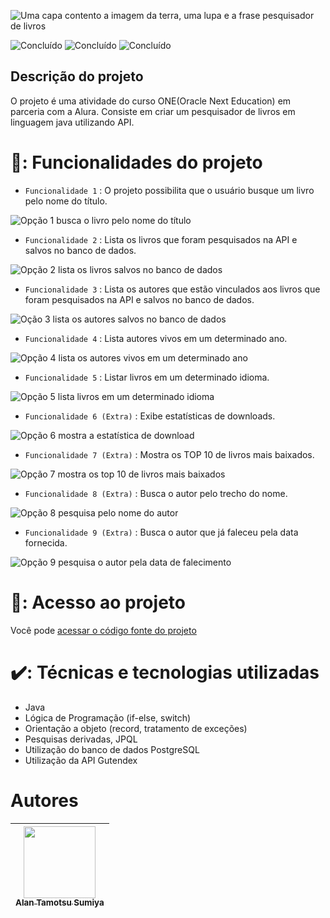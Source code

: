 
![Uma capa contento a imagem da terra, uma lupa e a frase pesquisador de livros](https://github.com/user-attachments/assets/12ba8102-dd04-43bc-9b39-a4ce720cc791)



 ![Concluído](http://img.shields.io/static/v1?label=STATUS&message=Concluído&color=GREEN&style=for-the-badge) 
 ![Concluído](http://img.shields.io/static/v1?label=Data_lançamento&message=Junho&color=GREEN&style=for-the-badge) 
 ![Concluído](http://img.shields.io/static/v1?label=Versão&message=2.0&color=GREEN&style=for-the-badge)

<h2>Descrição do projeto</h2>
<p>O projeto é uma atividade do curso ONE(Oracle Next Education) em parceria com a Alura. Consiste em criar um pesquisador de livros em linguagem java utilizando API.</p>

# 🔨: Funcionalidades do projeto

- `Funcionalidade 1` : O projeto possibilita que o usuário busque um livro pelo nome do título.

![Opção 1 busca o livro pelo nome do título](https://github.com/user-attachments/assets/17a74b7e-6054-4a33-9e0e-6e13278ac255)


- `Funcionalidade 2` : Lista os livros que foram pesquisados na API e salvos no banco de dados.

![Opção 2 lista os livros salvos no banco de dados](https://github.com/user-attachments/assets/21160793-0cf5-4b58-a7ca-8d81e1e84c02)


- `Funcionalidade 3` : Lista os autores que estão vinculados aos livros que foram pesquisados na API e salvos no banco de dados.
  
 ![Oção 3 lista os autores salvos no banco de dados](https://github.com/user-attachments/assets/82950318-de0a-43aa-8a3b-8f303e4b02f0)


 - `Funcionalidade 4` : Lista autores vivos em um determinado ano.

![Opção 4 lista os autores vivos em um determinado ano](https://github.com/user-attachments/assets/320b1c1e-3b05-4006-af73-a8051ee0779f)

- `Funcionalidade 5` : Listar livros em um determinado idioma.

![Opção 5 lista livros em um determinado idioma](https://github.com/user-attachments/assets/62faa2bc-4f3b-4bfa-a4c2-4320d84d77b6)

- `Funcionalidade 6 (Extra)` : Exibe estatísticas de downloads.

![Opção 6 mostra a estatística de download](https://github.com/user-attachments/assets/cbdb36d7-6cf3-4195-95f8-3f0ddedb3027)

- `Funcionalidade 7 (Extra)` : Mostra os TOP 10 de livros mais baixados.

![Opção 7 mostra os top 10 de livros mais baixados](https://github.com/user-attachments/assets/4debbea6-9f59-4097-a89e-796ccbb6568f)

- `Funcionalidade 8 (Extra)` : Busca o autor pelo trecho do nome.

![Opção 8 pesquisa pelo nome do autor](https://github.com/user-attachments/assets/37efb920-7c9f-4540-932c-1fd6b8666e3a)

- `Funcionalidade 9 (Extra)` : Busca o autor que já faleceu pela data fornecida.

![Opção 9 pesquisa o autor pela data de falecimento](https://github.com/user-attachments/assets/25065297-9acc-43a6-9a69-0f98cc23c5f1)


# 📂: Acesso ao projeto

Você pode <a href="https://github.com/alansumiya/literAlura"> acessar o código fonte do projeto </a>

# ✔️: Técnicas e tecnologias utilizadas

- Java
- Lógica de Programação (if-else, switch)
- Orientação a objeto (record, tratamento de exceções)
- Pesquisas derivadas, JPQL
- Utilização do banco de dados PostgreSQL
- Utilização da API Gutendex

# Autores
| [<img loading="lazy" src="https://github.com/alansumiya.png" width=115><br><sub>Alan Tamotsu Sumiya</sub>](https://github.com/alansumiya) | 
| :---: | 



